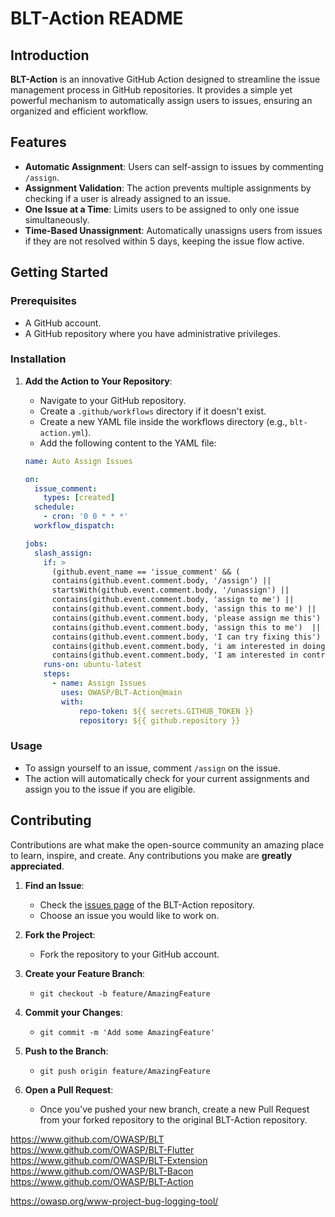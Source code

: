 # BLT-Action README

## Introduction

**BLT-Action** is an innovative GitHub Action designed to streamline the issue management process in GitHub repositories. It provides a simple yet powerful mechanism to automatically assign users to issues, ensuring an organized and efficient workflow.

## Features

- **Automatic Assignment**: Users can self-assign to issues by commenting `/assign`.
- **Assignment Validation**: The action prevents multiple assignments by checking if a user is already assigned to an issue.
- **One Issue at a Time**: Limits users to be assigned to only one issue simultaneously.
- **Time-Based Unassignment**: Automatically unassigns users from issues if they are not resolved within 5 days, keeping the issue flow active.

## Getting Started

### Prerequisites

- A GitHub account.
- A GitHub repository where you have administrative privileges.

### Installation

1. **Add the Action to Your Repository**:
   - Navigate to your GitHub repository.
   - Create a `.github/workflows` directory if it doesn't exist.
   - Create a new YAML file inside the workflows directory (e.g., `blt-action.yml`).
   - Add the following content to the YAML file:

    ```yml
    name: Auto Assign Issues
    
    on:
      issue_comment:
        types: [created]
      schedule:
        - cron: '0 0 * * *'
      workflow_dispatch:
    
    jobs:
      slash_assign:
        if: >
          (github.event_name == 'issue_comment' && (
          contains(github.event.comment.body, '/assign') || 
          startsWith(github.event.comment.body, '/unassign') || 
          contains(github.event.comment.body, 'assign to me') || 
          contains(github.event.comment.body, 'assign this to me') || 
          contains(github.event.comment.body, 'please assign me this')  || 
          contains(github.event.comment.body, 'assign this to me')  || 
          contains(github.event.comment.body, 'I can try fixing this')  || 
          contains(github.event.comment.body, 'i am interested in doing this')  || 
          contains(github.event.comment.body, 'I am interested in contributing'))) || github.event_name == 'schedule' || github.event_name == 'workflow_dispatch'
        runs-on: ubuntu-latest
        steps:
          - name: Assign Issues
            uses: OWASP/BLT-Action@main
            with:
                repo-token: ${{ secrets.GITHUB_TOKEN }}
                repository: ${{ github.repository }}
    
    ```


### Usage

- To assign yourself to an issue, comment `/assign` on the issue.
- The action will automatically check for your current assignments and assign you to the issue if you are eligible.

## Contributing

Contributions are what make the open-source community an amazing place to learn, inspire, and create. Any contributions you make are **greatly appreciated**.

1. **Find an Issue**:
   - Check the [issues page](../issues) of the BLT-Action repository.
   - Choose an issue you would like to work on.

2. **Fork the Project**:
   - Fork the repository to your GitHub account.

3. **Create your Feature Branch**:
   - `git checkout -b feature/AmazingFeature`

4. **Commit your Changes**:
   - `git commit -m 'Add some AmazingFeature'`

5. **Push to the Branch**:
   - `git push origin feature/AmazingFeature`

6. **Open a Pull Request**:
   - Once you've pushed your new branch, create a new Pull Request from your forked repository to the original BLT-Action repository.


https://www.github.com/OWASP/BLT  
https://www.github.com/OWASP/BLT-Flutter  
https://www.github.com/OWASP/BLT-Extension  
https://www.github.com/OWASP/BLT-Bacon  
https://www.github.com/OWASP/BLT-Action  

https://owasp.org/www-project-bug-logging-tool/
